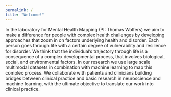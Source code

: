 ```yaml
---
permalink: /
title: "Welcome!"
---
```

In the laboratory for Mental Health Mapping (PI: Thomas Wolfers) we aim to make a difference for people with complex health challenges by developing approaches that zoom in on factors underlying health and disorder. Each person goes through life with a certain degree of vulnerability and resilience for disorder. We think that the individual’s trajectory through life is a consequence of a complex developmental process, that involves biological, social, and environmental factors. In our research we use large scale multimodal datasets in combination with machine learning to map this complex process. We collaborate with patients and clinicians building bridges between clinical practice and basic research in neuroscience and machine learning, with the ultimate objective to translate our work into clinical practice.
